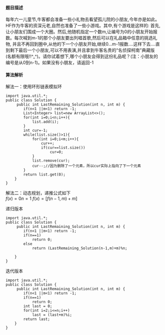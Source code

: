 #### 题目描述
每年六一儿童节,牛客都会准备一些小礼物去看望孤儿院的小朋友,今年亦是如此。HF作为牛客的资深元老,自然也准备了一些小游戏。其中,有个游戏是这样的:
首先,让小朋友们围成一个大圈。然后,他随机指定一个数m,让编号为0的小朋友开始报数。每次喊到m-1的那个小朋友要出列唱首歌,然后可以在礼品箱中任意的挑选礼物,
并且不再回到圈中,从他的下一个小朋友开始,继续0...m-1报数....这样下去....直到剩下最后一个小朋友,可以不用表演,并且拿到牛客名贵的“名侦探柯南”典藏版
(名额有限哦!!^_^)。请你试着想下,哪个小朋友会得到这份礼品呢？(注：小朋友的编号是从0到n-1)。如果没有小朋友，请返回-1
#### 算法解析
解法一：使用环形链表模拟环
```
import java.util.*;
public class Solution {
     public int LastRemaining_Solution(int n, int m) {
        if(n<1 ||m<1) return -1;
        List<Integer> list=new ArrayList<>();
        for(int i=0;i<n;i++){
            list.add(i);
        }
        int cur=-1;
        while(list.size()>1){
            for(int i=0;i<m;i++){
                cur++;
                if(cur==list.size())
                    cur=0;
            }
            list.remove(cur);
            cur--;//因为删除了一个元素，所以cur实际上指向了下一个元素
        }
        return list.get(0);
    }
}
```
解法二：动态规划，递推公式如下<br>
$f(x) = 0  n=1$
$f(x)= [f(n-1,m)+m]%n  n>1$



递归版本
```
import java.util.*;
public class Solution {
     public int LastRemaining_Solution(int n, int m) {
        if(n<1 ||m<1) return -1;
        if(n==1)
            return 0;
        else
            return (LastRemaining_Solution(n-1,m)+m)%n;
        
    }
}
```
迭代版本
```
import java.util.*;
public class Solution {
     public int LastRemaining_Solution(int n, int m) {
        if(n<1 ||m<1) return -1;
        if(n==1)
            return 0;
        int last = 0;
        for(int i=2;i<=n;i++)
            last = (last+m)%i;
        return last;
    }
}
```
